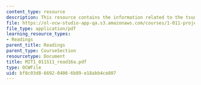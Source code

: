 ```yaml
---
content_type: resource
description: This resource contains the information related to the tsunami.
file: https://ol-ocw-studio-app-qa.s3.amazonaws.com/courses/1-011-project-evaluation-spring-2011/bf8c03d8669204066b89e18abb4ce807_MIT1_011S11_read16a.pdf
file_type: application/pdf
learning_resource_types:
- Readings
parent_title: Readings
parent_type: CourseSection
resourcetype: Document
title: MIT1_011S11_read16a.pdf
type: OCWFile
uid: bf8c03d8-6692-0406-6b89-e18abb4ce807
---
```

